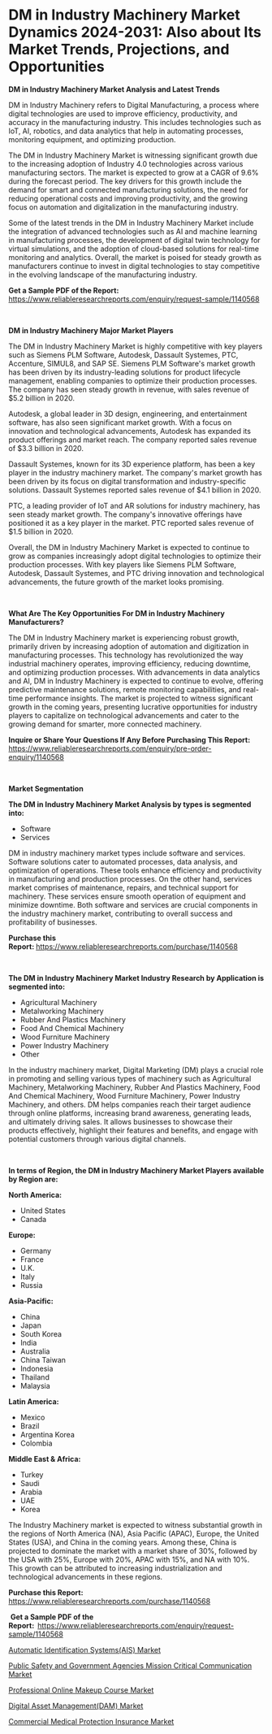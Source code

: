 <p><h1>DM in Industry Machinery Market Dynamics 2024-2031: Also about Its Market Trends, Projections, and Opportunities</h1></p><p><strong>DM in Industry Machinery Market Analysis and Latest Trends</strong></p>
<p><p>DM in Industry Machinery refers to Digital Manufacturing, a process where digital technologies are used to improve efficiency, productivity, and accuracy in the manufacturing industry. This includes technologies such as IoT, AI, robotics, and data analytics that help in automating processes, monitoring equipment, and optimizing production. </p><p>The DM in Industry Machinery Market is witnessing significant growth due to the increasing adoption of Industry 4.0 technologies across various manufacturing sectors. The market is expected to grow at a CAGR of 9.6% during the forecast period. The key drivers for this growth include the demand for smart and connected manufacturing solutions, the need for reducing operational costs and improving productivity, and the growing focus on automation and digitalization in the manufacturing industry.</p><p>Some of the latest trends in the DM in Industry Machinery Market include the integration of advanced technologies such as AI and machine learning in manufacturing processes, the development of digital twin technology for virtual simulations, and the adoption of cloud-based solutions for real-time monitoring and analytics. Overall, the market is poised for steady growth as manufacturers continue to invest in digital technologies to stay competitive in the evolving landscape of the manufacturing industry.</p></p>
<p><strong>Get a Sample PDF of the Report:&nbsp;</strong> <a href="https://www.reliableresearchreports.com/enquiry/request-sample/1140568">https://www.reliableresearchreports.com/enquiry/request-sample/1140568</a></p>
<p>&nbsp;</p>
<p><strong>DM in Industry Machinery Major Market Players</strong></p>
<p><p>The DM in Industry Machinery Market is highly competitive with key players such as Siemens PLM Software, Autodesk, Dassault Systemes, PTC, Accenture, SIMUL8, and SAP SE. Siemens PLM Software's market growth has been driven by its industry-leading solutions for product lifecycle management, enabling companies to optimize their production processes. The company has seen steady growth in revenue, with sales revenue of $5.2 billion in 2020.</p><p>Autodesk, a global leader in 3D design, engineering, and entertainment software, has also seen significant market growth. With a focus on innovation and technological advancements, Autodesk has expanded its product offerings and market reach. The company reported sales revenue of $3.3 billion in 2020.</p><p>Dassault Systemes, known for its 3D experience platform, has been a key player in the industry machinery market. The company's market growth has been driven by its focus on digital transformation and industry-specific solutions. Dassault Systemes reported sales revenue of $4.1 billion in 2020.</p><p>PTC, a leading provider of IoT and AR solutions for industry machinery, has seen steady market growth. The company's innovative offerings have positioned it as a key player in the market. PTC reported sales revenue of $1.5 billion in 2020.</p><p>Overall, the DM in Industry Machinery Market is expected to continue to grow as companies increasingly adopt digital technologies to optimize their production processes. With key players like Siemens PLM Software, Autodesk, Dassault Systemes, and PTC driving innovation and technological advancements, the future growth of the market looks promising.</p></p>
<p>&nbsp;</p>
<p><strong>What Are The Key Opportunities For DM in Industry Machinery Manufacturers?</strong></p>
<p><p>The DM in Industry Machinery market is experiencing robust growth, primarily driven by increasing adoption of automation and digitization in manufacturing processes. This technology has revolutionized the way industrial machinery operates, improving efficiency, reducing downtime, and optimizing production processes. With advancements in data analytics and AI, DM in Industry Machinery is expected to continue to evolve, offering predictive maintenance solutions, remote monitoring capabilities, and real-time performance insights. The market is projected to witness significant growth in the coming years, presenting lucrative opportunities for industry players to capitalize on technological advancements and cater to the growing demand for smarter, more connected machinery.</p></p>
<p><strong>Inquire or Share Your Questions If Any Before Purchasing This Report:</strong> <a href="https://www.reliableresearchreports.com/enquiry/pre-order-enquiry/1140568">https://www.reliableresearchreports.com/enquiry/pre-order-enquiry/1140568</a></p>
<p>&nbsp;</p>
<p><strong>Market Segmentation</strong></p>
<p><strong>The DM in Industry Machinery Market Analysis by types is segmented into:</strong></p>
<p><ul><li>Software</li><li>Services</li></ul></p>
<p><p>DM in industry machinery market types include software and services. Software solutions cater to automated processes, data analysis, and optimization of operations. These tools enhance efficiency and productivity in manufacturing and production processes. On the other hand, services market comprises of maintenance, repairs, and technical support for machinery. These services ensure smooth operation of equipment and minimize downtime. Both software and services are crucial components in the industry machinery market, contributing to overall success and profitability of businesses.</p></p>
<p><strong>Purchase this Report:&nbsp;</strong><a href="https://www.reliableresearchreports.com/purchase/1140568">https://www.reliableresearchreports.com/purchase/1140568</a></p>
<p>&nbsp;</p>
<p><strong>The DM in Industry Machinery Market Industry Research by Application is segmented into:</strong></p>
<p><ul><li>Agricultural Machinery</li><li>Metalworking Machinery</li><li>Rubber And Plastics Machinery</li><li>Food And Chemical Machinery</li><li>Wood Furniture Machinery</li><li>Power Industry Machinery</li><li>Other</li></ul></p>
<p><p>In the industry machinery market, Digital Marketing (DM) plays a crucial role in promoting and selling various types of machinery such as Agricultural Machinery, Metalworking Machinery, Rubber And Plastics Machinery, Food And Chemical Machinery, Wood Furniture Machinery, Power Industry Machinery, and others. DM helps companies reach their target audience through online platforms, increasing brand awareness, generating leads, and ultimately driving sales. It allows businesses to showcase their products effectively, highlight their features and benefits, and engage with potential customers through various digital channels.</p></p>
<p>&nbsp;</p>
<p><strong>In terms of Region, the DM in Industry Machinery Market Players available by Region are:</strong></p>
<p>
    <p> <strong> North America: </strong>
        <ul>
            <li>United States</li>
            <li>Canada</li>
        </ul>
        </p> 
    <p> <strong> Europe: </strong>
        <ul>
            <li>Germany</li>
            <li>France</li>
            <li>U.K.</li>
            <li>Italy</li>
            <li>Russia</li>
        </ul>
        </p> 
    <p> <strong> Asia-Pacific: </strong>
        <ul>
            <li>China</li>
            <li>Japan</li>
            <li>South Korea</li>
            <li>India</li>
            <li>Australia</li>
            <li>China Taiwan</li>
            <li>Indonesia</li>
            <li>Thailand</li>
            <li>Malaysia</li>
        </ul>
        </p> 
    <p> <strong> Latin America: </strong>
        <ul>
            <li>Mexico</li>
            <li>Brazil</li>
            <li>Argentina Korea</li>
            <li>Colombia</li>
        </ul>
        </p> 
    <p> <strong> Middle East & Africa: </strong>
        <ul>
            <li>Turkey</li>
            <li>Saudi</li>
            <li>Arabia</li>
            <li>UAE</li>
            <li>Korea</li>
        </ul>
    </p>
    </p>
<p><p>The Industry Machinery market is expected to witness substantial growth in the regions of North America (NA), Asia Pacific (APAC), Europe, the United States (USA), and China in the coming years. Among these, China is projected to dominate the market with a market share of 30%, followed by the USA with 25%, Europe with 20%, APAC with 15%, and NA with 10%. This growth can be attributed to increasing industrialization and technological advancements in these regions.</p></p>
<p><strong>Purchase this Report: </strong><a href="https://www.reliableresearchreports.com/purchase/1140568">https://www.reliableresearchreports.com/purchase/1140568</a></p>
<p>&nbsp;<strong>Get a Sample PDF of the Report:&nbsp;&nbsp;</strong><a href="https://www.reliableresearchreports.com/enquiry/request-sample/1140568">https://www.reliableresearchreports.com/enquiry/request-sample/1140568</a></p>
<p><strong></strong></p>
<p><p><a href="https://medium.com/@sainreportprime/decoding-automatic-identification-systems-ais-market-metrics-market-share-trends-and-growth-958f0054d9d3">Automatic Identification Systems(AIS) Market</a></p><p><a href="https://medium.com/@deirdredavies67/public-safety-and-government-agencies-mission-critical-communication-market-report-reveals-the-8a402845b9bd">Public Safety and Government Agencies Mission Critical Communication Market</a></p><p><a href="https://medium.com/@ericsanford98567/professional-online-makeup-course-market-insights-into-market-cagr-market-trends-and-growth-1af54bad9acf">Professional Online Makeup Course Market</a></p><p><a href="https://medium.com/@sainreportprime/digital-asset-management-dam-market-size-and-market-trends-complete-industry-overview-2024-to-1f5970193bb8">Digital Asset Management(DAM) Market</a></p><p><a href="https://medium.com/@ericsanford98567/commercial-medical-protection-insurance-market-comprehensive-assessment-by-type-application-and-77db0ddf30dc">Commercial Medical Protection Insurance Market</a></p></p>